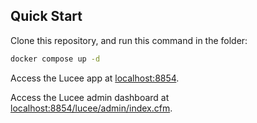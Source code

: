 ## Quick Start

Clone this repository, and run this command in the folder:

```bash
docker compose up -d
```

Access the Lucee app at <a href="http://localhost:8854">localhost:8854</a>.

Access the Lucee admin dashboard at <a href="http://localhost:8854/lucee/admin/index.cfm">localhost:8854/lucee/admin/index.cfm</a>.